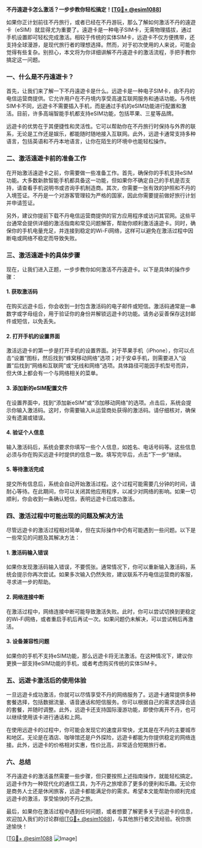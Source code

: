 **不丹遠遊卡怎么激活？一步步教你轻松搞定！[[TG💪+ @esim1088](https://t.me/s/esim1088)]**

如果你正计划前往不丹旅行，或者已经在不丹游玩，那么了解如何激活不丹的遠遊卡（eSIM）就显得尤为重要了。遠遊卡是一种电子SIM卡，无需物理插拔，通过手机设置即可轻松完成激活。相较于传统的实体SIM卡，远遊卡不仅方便携带，还支持全球漫游，是现代旅行者的理想选择。然而，对于初次使用的人来说，可能会觉得有些复杂。别担心，本文将为你详细讲解不丹遠遊卡的激活流程，手把手教你搞定这一问题。

### 一、什么是不丹遠遊卡？

首先，让我们来了解一下不丹遠遊卡是什么。远遊卡是一种电子SIM卡，由不丹的电信运营商提供。它允许用户在不丹境内享受高速互联网服务和通话功能。与传统SIM卡不同，远遊卡不需要插入手机，而是通过手机的eSIM功能进行配置和激活。目前，许多高端智能手机都支持eSIM功能，包括苹果、三星等品牌。

远遊卡的优势在于其便捷性和灵活性。它可以帮助你在不丹旅行时保持与外界的联系，无论是工作还是娱乐，都能随时随地接入互联网。此外，远遊卡通常支持多种语言，包括英语和不丹本地语言，让你在陌生的环境中也能轻松操作。

### 二、激活遠遊卡前的准备工作

在开始激活遠遊卡之前，你需要做一些准备工作。首先，确保你的手机支持eSIM功能。大多数新款智能手机都具备这一功能，但如果你不确定自己的手机是否支持，请查看手机说明书或咨询手机制造商。其次，你需要一张有效的护照和不丹的入境签证。不丹是一个对游客管理较为严格的国家，因此你需要提前做好旅行计划并申请签证。

另外，建议你提前下载不丹电信运营商提供的官方应用程序或访问其官网。这些平台通常会提供详细的激活指南和常见问题解答，帮助你顺利激活遠遊卡。同时，确保你的手机电量充足，并连接到稳定的Wi-Fi网络，这样可以避免在激活过程中因断电或网络不稳定而导致失败。

### 三、激活遠遊卡的具体步骤

现在，让我们进入正题，一步步教你如何激活不丹遠遊卡。以下是具体的操作步骤：

#### 1. 获取激活码

在购买远遊卡后，你会收到一封包含激活码的电子邮件或短信。激活码通常是一串数字或字母组合，用于验证你的身份并解锁远遊卡的功能。请务必妥善保存这封邮件或短信，以免丢失。

#### 2. 打开手机的设置界面

激活远遊卡的第一步是打开手机的设置界面。对于苹果手机（iPhone），你可以点击“设置”图标，然后找到“蜂窝移动网络”选项；对于安卓手机，则需要进入“设置”后找到“网络和互联网”或“无线和网络”选项。具体路径可能因手机型号而异，但大体上都会有一个与网络相关的菜单。

#### 3. 添加新的eSIM配置文件

在设置界面中，找到“添加新eSIM”或“添加移动网络”的选项。点击后，系统会提示你输入激活码。这时，你需要输入从运营商处获得的激活码。请仔细核对，确保没有遗漏或错误。

#### 4. 验证个人信息

输入激活码后，系统会要求你填写一些个人信息，如姓名、电话号码等。这些信息必须与你在购买远遊卡时提供的信息一致。填写完毕后，点击“下一步”继续。

#### 5. 等待激活完成

提交所有信息后，系统会自动开始激活过程。这个过程可能需要几分钟的时间，请耐心等待。在此期间，你可以关闭其他应用程序，以减少对网络的影响。如果一切顺利，你会收到一条确认短信，表明远遊卡已成功激活。

### 四、激活过程中可能出现的问题及解决方法

尽管远遊卡的激活过程相对简单，但在实际操作中仍有可能遇到一些问题。以下是一些常见的问题及其解决方法：

#### 1. 激活码输入错误

如果你发现激活码输入错误，不要慌张。通常情况下，你可以重新输入激活码，系统会提示你再次尝试。如果多次输入仍然失败，建议联系不丹电信运营商的客服，寻求进一步的帮助。

#### 2. 网络连接中断

在激活过程中，网络连接中断可能导致激活失败。此时，你可以尝试切换到更稳定的Wi-Fi网络，或者重启手机后再试一次。如果问题仍未解决，可以尝试稍后再激活。

#### 3. 设备兼容性问题

如果你的手机不支持eSIM功能，那么远遊卡将无法激活。在这种情况下，建议你更换一部支持eSIM功能的手机，或者考虑购买传统的实体SIM卡。

### 五、远遊卡激活后的使用体验

一旦远遊卡成功激活，你就可以尽情享受不丹的网络服务了。远遊卡通常提供多种套餐选择，包括数据流量、语音通话和短信服务。你可以根据自己的需求选择合适的套餐，并随时调整。此外，远遊卡还支持国际漫游功能，即使你离开不丹，也可以继续使用该卡进行通话和上网。

在使用远遊卡的过程中，你可能会发现它的速度非常快，尤其是在不丹的主要城市和地区。无论是在酒店、咖啡馆还是户外探险，远遊卡都能为你提供稳定的网络连接。此外，远遊卡的价格相对实惠，性价比高，非常适合短期旅行者。

### 六、总结

不丹遠遊卡的激活虽然需要一些步骤，但只要按照上述指南操作，就能轻松搞定。远遊卡作为一种现代化的通信工具，为不丹之旅增添了更多的便利和乐趣。无论你是商务人士还是休闲旅客，远遊卡都能满足你的需求。希望本文能帮助你顺利完成远遊卡的激活，享受愉快的不丹之旅。

最后，如果你在激活过程中遇到任何问题，或者想要了解更多关于远遊卡的信息，欢迎加入我们的讨论群组[[TG💪+ @esim1088](https://t.me/s/esim1088)]，与其他旅行者交流经验。祝你旅途愉快！

[[TG💪+ @esim1088](https://t.me/s/esim1088) ![Image](https://i.postimg.cc/4NQfJmqS/Snipaste-2025-05-13-00-14-12.png)]